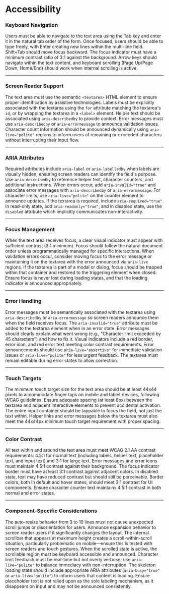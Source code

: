 # Accessibility

### Keyboard Navigation
Users must be able to navigate to the text area using the Tab key and enter it in the natural tab order of the form. Once focused, users should be able to type freely, with Enter creating new lines within the multi-line field. Shift+Tab should move focus backward. The focus indicator must have a minimum contrast ratio of 3:1 against the background. Arrow keys should navigate within the text content, and keyboard scrolling (Page Up/Page Down, Home/End) should work when internal scrolling is active.

---

### Screen Reader Support
The text area must use the semantic `<textarea>` HTML element to ensure proper identification by assistive technologies. Labels must be explicitly associated with the textarea using the `for` attribute matching the textarea's `id`, or by wrapping the textarea in a `<label>` element. Helper text should be associated using `aria-describedby` to provide context. Error messages must use `aria-describedby` or `aria-errormessage` to announce validation issues. Character count information should be announced dynamically using `aria-live="polite"` regions to inform users of remaining or exceeded characters without interrupting their input flow.

---

### ARIA Attributes
Required attributes include `aria-label` or `aria-labelledby` when labels are visually hidden, ensuring screen readers can identify the field's purpose. Use `aria-describedby` to reference helper text, character counters, and additional instructions. When errors occur, add `aria-invalid="true"` and associate error messages with `aria-describedby` or `aria-errormessage`. For character limits, use `aria-live="polite"` on the counter element to announce updates. If the textarea is required, include `aria-required="true"`. In read-only state, add `aria-readonly="true"`, and in disabled state, use the `disabled` attribute which implicitly communicates non-interactivity.

---

### Focus Management
When the text area receives focus, a clear visual indicator must appear with sufficient contrast (3:1 minimum). Focus should follow the natural document order unless programmatically managed for specific interactions. When validation errors occur, consider moving focus to the error message or maintaining it on the textarea with the error announced via `aria-live` regions. If the textarea is part of a modal or dialog, focus should be trapped within that container and restored to the triggering element when closed. Ensure focus is never lost during loading states, and that the loading indicator is announced appropriately.

---

### Error Handling
Error messages must be semantically associated with the textarea using `aria-describedby` or `aria-errormessage` so screen readers announce them when the field receives focus. The `aria-invalid="true"` attribute must be added to the textarea element when in an error state. Error messages should clearly explain what went wrong (e.g., "Character limit exceeded by 45 characters") and how to fix it. Visual indicators include a red border, error icon, and red error text meeting color contrast requirements. Error announcements should use `aria-live="assertive"` for immediate validation issues or `aria-live="polite"` for less urgent feedback. The textarea must remain editable during error states to allow correction.

---

### Touch Targets
The minimum touch target size for the text area should be at least 44x44 pixels to accommodate finger taps on mobile and tablet devices, following WCAG guidelines. Ensure adequate spacing (at least 8px) between the textarea and adjacent interactive elements to prevent accidental activation. The entire input container should be tappable to focus the field, not just the text within. Helper links and error messages below the textarea must also meet the 44x44px minimum touch target requirement with proper spacing.

---

### Color Contrast
All text within and around the text area must meet WCAG 2.1 AA contrast requirements: 4.5:1 for normal text (including labels, helper text, placeholder text, and input text) and 3:1 for large text. Error messages and error icons must maintain 4.5:1 contrast against their background. The focus indicator border must have at least 3:1 contrast against adjacent colors. In disabled state, text may have reduced contrast but should still be perceivable. Border colors, both in default and hover states, should meet 3:1 contrast for UI components. Ensure character counter text maintains 4.5:1 contrast in both normal and error states.

---

### Component-Specific Considerations
The auto-resize behavior from 3 to 10 lines must not cause unexpected scroll jumps or disorientation for users. Announce expansion behavior to screen reader users if it significantly changes the layout. The internal scrollbar that appears at maximum height creates a scroll-within-scroll situation, particularly problematic on mobile—ensure this is tested with screen readers and touch gestures. When the scrolled state is active, the scrollable region must be keyboard accessible and announced. Character limit feedback must be real-time but not overly verbose; use `aria-live="polite"` to balance immediacy with non-interruption. The skeleton loading state should include appropriate ARIA attributes (`aria-busy="true"` or `aria-live="polite"`) to inform users that content is loading. Ensure placeholder text is not relied upon as the sole labeling mechanism, as it disappears on input and may not be announced consistently.